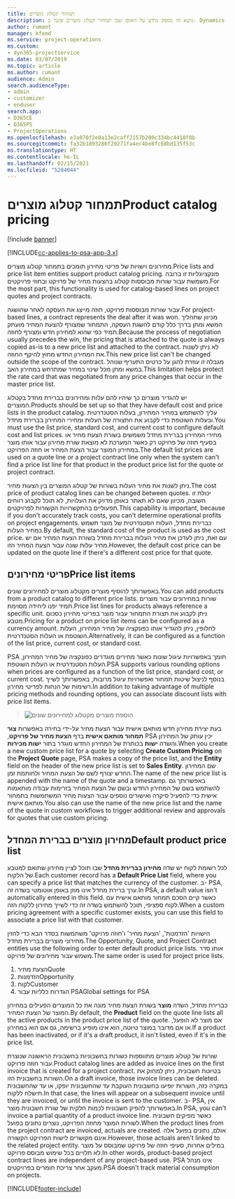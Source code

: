 ```yaml
---
title: תמחור קטלוג מוצרים
description: נושא זה מספק מידע על האופן שבו תמחור קטלוג מוצרים פועל ב- Dynamics 365 Project Service Automation ‏(PSA).
author: rumant
manager: kfend
ms.service: project-operations
ms.custom:
- dyn365-projectservice
ms.date: 03/07/2019
ms.topic: article
ms.author: rumant
audience: Admin
search.audienceType:
- admin
- customizer
- enduser
search.app:
- D365CE
- D365PS
- ProjectOperations
ms.openlocfilehash: e3a070f2e0a13e2caff2157b200c334bc4418f0b
ms.sourcegitcommit: fa32b1893286f20271fa4ec4be8fc68bd135f53c
ms.translationtype: HT
ms.contentlocale: he-IL
ms.lasthandoff: 02/15/2021
ms.locfileid: "5284044"
---
```

# <a name="product-catalog-pricing"></a><span data-ttu-id="f6a8f-103">תמחור קטלוג מוצרים</span><span class="sxs-lookup"><span data-stu-id="f6a8f-103">Product catalog pricing</span></span> 

[!include [banner](../includes/psa-now-project-operations.md)]

[!INCLUDE[cc-applies-to-psa-app-3.x](../includes/cc-applies-to-psa-app-3x.md)]


<span data-ttu-id="f6a8f-104">מחירונים וישויות של פריטי מחירון תומכים בתמחור קטלוג מוצרים.</span><span class="sxs-lookup"><span data-stu-id="f6a8f-104">Price lists and price list item entities support product catalog pricing.</span></span> <span data-ttu-id="f6a8f-105">פונקציונליות זו ברובה משמשת עבור שורות מבוססות קטלוג בהצעות מחיר של פרויקט ובחוזי פרויקטים.</span><span class="sxs-lookup"><span data-stu-id="f6a8f-105">For the most part, this functionality is used for catalog-based lines on project quotes and project contracts.</span></span>

<span data-ttu-id="f6a8f-106">עבור שורות מבוססות פרויקט, חוזה מייצג את העסקה לאחר שהושגה.</span><span class="sxs-lookup"><span data-stu-id="f6a8f-106">For project-based lines, a contract represents the deal after it was won.</span></span> <span data-ttu-id="f6a8f-107">מכיוון שתהליך המשא ומתן בדרך כלל קודם להשגת העסקה, התמחור שמצורף להצעת המחיר מועתק תמיד כפי שהוא למחירון חדש ומצורף לחוזה.</span><span class="sxs-lookup"><span data-stu-id="f6a8f-107">Because the process of negotiation usually precedes the win, the pricing that is attached to the quote is always copied as-is to a new price list and attached to the contract.</span></span> <span data-ttu-id="f6a8f-108">לא ניתן לשנות את המחירון החדש מחוץ להיקף החוזה.</span><span class="sxs-lookup"><span data-stu-id="f6a8f-108">This new price list can't be changed outside the scope of the contract.</span></span> <span data-ttu-id="f6a8f-109">מגבלה זו עוזרת להגן על כרטיס התעריף שנוהל במשא ומתן מכל שינוי במחיר שמתרחש במחירון האב.</span><span class="sxs-lookup"><span data-stu-id="f6a8f-109">This limitation helps protect the rate card that was negotiated from any price changes that occur in the master price list.</span></span>

<span data-ttu-id="f6a8f-110">יש להגדיר מוצרים כך שיהיו להם עלות ומחירונים בברירת מחדל בקטלוג המוצרים.</span><span class="sxs-lookup"><span data-stu-id="f6a8f-110">Products should be set up so that they have default cost and price lists in the product catalog.</span></span> <span data-ttu-id="f6a8f-111">עליך להשתמש במחיר המחירון, בעלות הסטנדרטית ובעלות השוטפת כדי לקבוע את התצורה של העלות ומחירי המחירון בברירת מחדל.</span><span class="sxs-lookup"><span data-stu-id="f6a8f-111">You must use the list price, standard cost, and current cost to configure default cost and list prices.</span></span> <span data-ttu-id="f6a8f-112">מחירי המחירון בברירת מחדל משמשים בשורת הצעת מחיר או בסעיף חוזה של פרויקט רק כאשר המערכת לא מוצאת שורת מחירון עבור אותו מוצר במחירון המוצר עבור הצעת המחיר או חוזה הפרויקט.</span><span class="sxs-lookup"><span data-stu-id="f6a8f-112">The default list prices are used on a quote line or a project contract line only when the system can't find a price list line for that product in the product price list for the quote or project contract.</span></span>

<span data-ttu-id="f6a8f-113">ניתן לשנות את מחיר העלות בשורות של קטלוג המוצרים בין הצעות מחיר.</span><span class="sxs-lookup"><span data-stu-id="f6a8f-113">The cost price of product catalog lines can be changed between quotes.</span></span> <span data-ttu-id="f6a8f-114">יכולת זו חשובה, מכיוון שאם לא תאתר באופן מדויק את העלויות, לא תוכל לקבוע רווחים תפעוליים בהתקשרויות הקשורות לפרויקטים.</span><span class="sxs-lookup"><span data-stu-id="f6a8f-114">This capability is important, because if you don't accurately track costs, you can't determine operational profits on project engagements.</span></span> <span data-ttu-id="f6a8f-115">כברירת מחדל, העלות הסטנדרטית של מוצר תשמש כמחיר העלות.</span><span class="sxs-lookup"><span data-stu-id="f6a8f-115">By default, the standard cost of the product is used as the cost price.</span></span> <span data-ttu-id="f6a8f-116">עם זאת, ניתן לעדכן את מחיר העלות בברירת מחדל בשורת הצעת המחיר אם יש מחיר עלות שונה עבור הצעת המחיר הזו.</span><span class="sxs-lookup"><span data-stu-id="f6a8f-116">However, the default cost price can be updated on the quote line if there's a different cost price for that quote.</span></span>

## <a name="price-list-items"></a><span data-ttu-id="f6a8f-117">פריטי מחירונים</span><span class="sxs-lookup"><span data-stu-id="f6a8f-117">Price list items</span></span>

<span data-ttu-id="f6a8f-118">באפשרותך להוסיף מוצרים מקטלוג מוצרים למחירונים שונים.</span><span class="sxs-lookup"><span data-stu-id="f6a8f-118">You can add products from a product catalog to different price lists.</span></span> <span data-ttu-id="f6a8f-119">שורות במחירונים עבור מוצרים תמיד יפנו ליחידה מסוימת.</span><span class="sxs-lookup"><span data-stu-id="f6a8f-119">Price list lines for products always reference a specific unit.</span></span> <span data-ttu-id="f6a8f-120">ניתן לקבוע את תצורת התמחור עבור מוצר בפריטי מחירון כסכום מטבע.</span><span class="sxs-lookup"><span data-stu-id="f6a8f-120">Pricing for a product on price list items can be configured as a currency amount.</span></span> <span data-ttu-id="f6a8f-121">לחלופין, ניתן להגדיר אותו כפונקציה של מחיר המחירון, העלות השוטפת או העלות הסטנדרטית.</span><span class="sxs-lookup"><span data-stu-id="f6a8f-121">Alternatively, it can be configured as a function of the list price, current cost, or standard cost.</span></span>

<span data-ttu-id="f6a8f-122">PSA תומך באפשרויות עיגול שונות כאשר מחירים מוגדרים כפונקציה של מחיר המחירון, העלות הסטנדרטית או העלות השוטפת.</span><span class="sxs-lookup"><span data-stu-id="f6a8f-122">PSA supports various rounding options when prices are configured as a function of the list price, standard cost, or current cost.</span></span> <span data-ttu-id="f6a8f-123">בנוסף לניצול שיטות תמחור ואפשרויות עיגול מרובות, באפשרותך לשייך רשימות של הנחות לפריטי מחירון.</span><span class="sxs-lookup"><span data-stu-id="f6a8f-123">In addition to taking advantage of multiple pricing methods and rounding options, you can associate discount lists with price list items.</span></span> 

> ![הוספת מוצרים מקטלוג למחירונים שונים](media/basic-guide-16.png)

<span data-ttu-id="f6a8f-125">בעת יצירת מחירון חדש מותאם אישית עבור הצעת מחיר על-ידי בחירה באפשרות **צור תמחור מותאם אישית** בדף **הצעת מחיר של פרויקט‬**,‏ PSA יכין עותק של המחירון והשדה **ישות** בכותרת של המחירון החדש מוגדר בתור **ישות מכירות**.</span><span class="sxs-lookup"><span data-stu-id="f6a8f-125">When you create a new custom price list for a quote by selecting **Create Custom Pricing** on the **Project Quote** page, PSA makes a copy of the price list, and the **Entity** field on the header of the new price list is set to **Sales Entity**.</span></span> <span data-ttu-id="f6a8f-126">שם המחירון החדש יצורף לשם של הצעת המחיר ולחותמת זמן.</span><span class="sxs-lookup"><span data-stu-id="f6a8f-126">The name of the new price list is appended with the name of the quote and a timestamp.</span></span> <span data-ttu-id="f6a8f-127">באפשרותך גם להשתמש בשם של המחירון החדש ובשם של הצעת המחיר בזרימות עבודה מותאמות אישית כדי להפעיל סיקרה ואישורים נוספים עבור הצעות מחיר המשתמשות בתמחור מותאם אישית.</span><span class="sxs-lookup"><span data-stu-id="f6a8f-127">You also can use the name of the new price list and the name of the quote in custom workflows to trigger additional review and approvals for quotes that use custom pricing.</span></span>

 
## <a name="default-product-price-list"></a><span data-ttu-id="f6a8f-128">מחירון מוצרים בברירת המחדל</span><span class="sxs-lookup"><span data-stu-id="f6a8f-128">Default product price list</span></span>
<span data-ttu-id="f6a8f-129">לכל רשומת לקוח יש שדה **מחירון בברירת מחדל** שבו תוכל לציין מחירון שתואם למטבע של הלקוח.</span><span class="sxs-lookup"><span data-stu-id="f6a8f-129">Each customer record has a **Default Price List** field, where you can specify a price list that matches the currency of the customer.</span></span> <span data-ttu-id="f6a8f-130">ב- PSA, ערך ברירת מחדל אינו מוזן באופן אוטומטי בשדה זה.</span><span class="sxs-lookup"><span data-stu-id="f6a8f-130">In PSA, a default value isn't automatically entered in this field.</span></span> <span data-ttu-id="f6a8f-131">כאשר קיים הסכם תמחור מותאם אישית עם לקוח ספציפי, תוכל להשתמש בשדה זה כדי לשייך מחירון ללקוח הזה.</span><span class="sxs-lookup"><span data-stu-id="f6a8f-131">When a custom pricing agreement with a specific customer exists, you can use this field to associate a price list with that customer.</span></span>

<span data-ttu-id="f6a8f-132">הישויות 'הזדמנות', 'הצעת מחיר' ו'חוזה פרויקט' משתמשות בסדר הבא כדי להזין מחירוני מוצרים בברירת מחדל.</span><span class="sxs-lookup"><span data-stu-id="f6a8f-132">The Opportunity, Quote, and Project Contract entities use the following order to enter default product price lists.</span></span> <span data-ttu-id="f6a8f-133">אותו סדר משמש עבור מחירונים של פרויקט.</span><span class="sxs-lookup"><span data-stu-id="f6a8f-133">The same order is used for project price lists.</span></span>

1.  <span data-ttu-id="f6a8f-134">הצעת מחיר</span><span class="sxs-lookup"><span data-stu-id="f6a8f-134">Quote</span></span>
2.  <span data-ttu-id="f6a8f-135">הזדמנות</span><span class="sxs-lookup"><span data-stu-id="f6a8f-135">Opportunity</span></span>
3.  <span data-ttu-id="f6a8f-136">לקוח</span><span class="sxs-lookup"><span data-stu-id="f6a8f-136">Customer</span></span>
4.  <span data-ttu-id="f6a8f-137">הגדרות כלליות עבור PSA</span><span class="sxs-lookup"><span data-stu-id="f6a8f-137">Global settings for PSA</span></span>

<span data-ttu-id="f6a8f-138">כברירת מחדל, השדה **מוצר** בשורת הצעת מחיר מונה את כל המוצרים הפעילים במחירון המוצר של הצעת המחיר.</span><span class="sxs-lookup"><span data-stu-id="f6a8f-138">By default, the **Product** field on the quote line lists all the active products in the product price list of the quote.</span></span> <span data-ttu-id="f6a8f-139">אם מוצר לא הופעל, או אם מדובר במוצר טיוטה, הוא אינו מופיע ברשימה, גם אם הוא במחירון.</span><span class="sxs-lookup"><span data-stu-id="f6a8f-139">If a product has been inactivated, or if it's a draft product, it isn't listed, even if it's in the price list.</span></span> 

<span data-ttu-id="f6a8f-140">שורות של קטלוג מוצרים מתווספות כשורות בחשבוניות בחשבונית הראשונה שנוצרת עבור חוזה פרויקט.</span><span class="sxs-lookup"><span data-stu-id="f6a8f-140">Product catalog lines are added as invoice lines on the first invoice that is created for a project contract.</span></span> <span data-ttu-id="f6a8f-141">בטיוטת חשבונית, ניתן למחוק את השורות בחשבונית הזו.</span><span class="sxs-lookup"><span data-stu-id="f6a8f-141">On a draft invoice, those invoice lines can be deleted.</span></span> <span data-ttu-id="f6a8f-142">במקרה כזה, השורות יופיעו בחשבונית העוקבת עד שהחשבונית יופקו, או עד שהחשבונית תישלח ללקוח.</span><span class="sxs-lookup"><span data-stu-id="f6a8f-142">In that case, the lines will appear on a subsequent invoice until they are invoiced, or until the invoice is sent to the customer.</span></span> <span data-ttu-id="f6a8f-143">ב- PSA, אין באפשרותך להפיק חשבונית לכמות חלקית של שורת חשבונית מוצר.</span><span class="sxs-lookup"><span data-stu-id="f6a8f-143">In PSA, you can't invoice a partial quantity of a product invoice line.</span></span> <span data-ttu-id="f6a8f-144">כאשר מפיקים חשבונית לשורות המוצר מחוזה הפרויקט, נוצרים נתונים בפועל.</span><span class="sxs-lookup"><span data-stu-id="f6a8f-144">When the product lines from the project contract are invoiced, actuals are created.</span></span> <span data-ttu-id="f6a8f-145">אולם, נתונים בפועל אלה אינם מקושרים לישות הפרויקט הקשורה.</span><span class="sxs-lookup"><span data-stu-id="f6a8f-145">However, those actuals aren't linked to the related project entity.</span></span> <span data-ttu-id="f6a8f-146">במילים אחרות, סעיפי חוזה של פרויקט שמבוסס על מוצר לא תלויים בכל שימוש מבוסס פרויקט.</span><span class="sxs-lookup"><span data-stu-id="f6a8f-146">In other words, product-based project contract lines are independent of any project-based use.</span></span> <span data-ttu-id="f6a8f-147">PSA אינו מנהל מעקב אחר צריכת חומרים בפרויקטים.</span><span class="sxs-lookup"><span data-stu-id="f6a8f-147">PSA doesn't track material consumption on projects.</span></span>


[!INCLUDE[footer-include](../includes/footer-banner.md)]